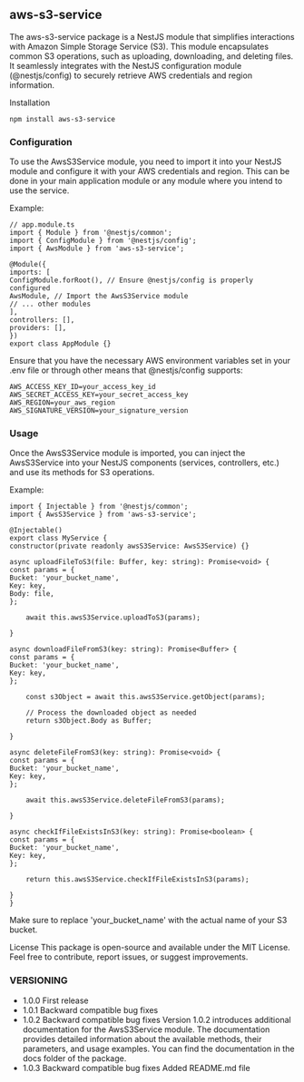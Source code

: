 ## aws-s3-service

The aws-s3-service package is a NestJS module that simplifies interactions with Amazon Simple Storage Service (S3). This module encapsulates common S3 operations, such as uploading, downloading, and deleting files. It seamlessly integrates with the NestJS configuration module (@nestjs/config) to securely retrieve AWS credentials and region information.

Installation

```
npm install aws-s3-service
```

### Configuration

To use the AwsS3Service module, you need to import it into your NestJS module and configure it with your AWS credentials and region. This can be done in your main application module or any module where you intend to use the service.

Example:

```
// app.module.ts
import { Module } from '@nestjs/common';
import { ConfigModule } from '@nestjs/config';
import { AwsModule } from 'aws-s3-service';

@Module({
imports: [
ConfigModule.forRoot(), // Ensure @nestjs/config is properly configured
AwsModule, // Import the AwsS3Service module
// ... other modules
],
controllers: [],
providers: [],
})
export class AppModule {}
```

Ensure that you have the necessary AWS environment variables set in your .env file or through other means that @nestjs/config supports:

```
AWS_ACCESS_KEY_ID=your_access_key_id
AWS_SECRET_ACCESS_KEY=your_secret_access_key
AWS_REGION=your_aws_region
AWS_SIGNATURE_VERSION=your_signature_version
```

### Usage

Once the AwsS3Service module is imported, you can inject the AwsS3Service into your NestJS components (services, controllers, etc.) and use its methods for S3 operations.

Example:

```
import { Injectable } from '@nestjs/common';
import { AwsS3Service } from 'aws-s3-service';

@Injectable()
export class MyService {
constructor(private readonly awsS3Service: AwsS3Service) {}

async uploadFileToS3(file: Buffer, key: string): Promise<void> {
const params = {
Bucket: 'your_bucket_name',
Key: key,
Body: file,
};

    await this.awsS3Service.uploadToS3(params);

}

async downloadFileFromS3(key: string): Promise<Buffer> {
const params = {
Bucket: 'your_bucket_name',
Key: key,
};

    const s3Object = await this.awsS3Service.getObject(params);

    // Process the downloaded object as needed
    return s3Object.Body as Buffer;

}

async deleteFileFromS3(key: string): Promise<void> {
const params = {
Bucket: 'your_bucket_name',
Key: key,
};

    await this.awsS3Service.deleteFileFromS3(params);

}

async checkIfFileExistsInS3(key: string): Promise<boolean> {
const params = {
Bucket: 'your_bucket_name',
Key: key,
};

    return this.awsS3Service.checkIfFileExistsInS3(params);

}
}
```

Make sure to replace 'your_bucket_name' with the actual name of your S3 bucket.

License
This package is open-source and available under the MIT License. Feel free to contribute, report issues, or suggest improvements.

### VERSIONING

- 1.0.0 First release
- 1.0.1 Backward compatible bug fixes
- 1.0.2 Backward compatible bug fixes
  Version 1.0.2 introduces additional documentation for the AwsS3Service module. The documentation provides detailed information about the available methods, their parameters, and usage examples. You can find the documentation in the docs folder of the package.
- 1.0.3 Backward compatible bug fixes
  Added README.md file
